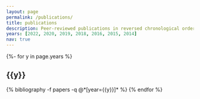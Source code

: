 ```yaml
---
layout: page
permalink: /publications/
title: publications
description: Peer-reviewed publications in reversed chronological order.
years: [2022, 2020, 2019, 2018, 2016, 2015, 2014]
nav: true
---
```

<!-- _pages/publications.md -->
<div class="publications">

{%- for y in page.years %}
  <h2 class="year">{{y}}</h2>
  {% bibliography -f papers -q @*[year={{y}}]* %}
{% endfor %}

</div>
